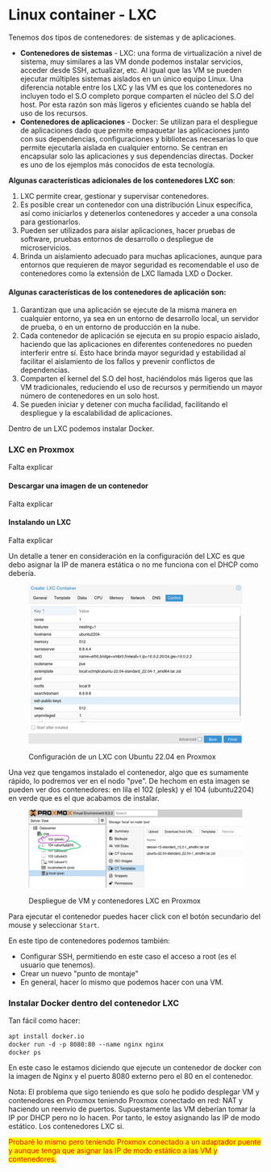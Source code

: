 # Linux container - LXC

Tenemos dos tipos de contenedores: de sistemas y de aplicaciones.&#x20;

* **Contenedores de sistemas** - LXC: una forma de virtualización a nivel de sistema, muy similares a las VM donde podemos instalar servicios, acceder desde SSH, actualizar, etc. Al igual que las VM se pueden ejecutar múltiples sistemas aislados en un único equipo Linux. Una diferencia notable entre los LXC y las VM es que los contenedores no incluyen todo el S.O completo porque comparten el núcleo del S.O del host. Por esta razón son más ligeros y eficientes cuando se habla del uso de los recursos.
* **Contenedores de aplicaciones** - Docker: Se utilizan para el despliegue de aplicaciones dado que permite empaquetar las aplicaciones junto con sus dependencias, configuraciones y bibliotecas necesarias lo que permite ejecutarla aislada en cualquier entorno. Se centran en encapsular solo las aplicaciones y sus dependencias directas. Docker es uno de los ejemplos más conocidos de esta tecnología.

**Algunas características adicionales de los contenedores LXC son**:

1. LXC permite crear, gestionar y supervisar contenedores.&#x20;
2. Es posible crear un contenedor con una distribución Linux específica, así como iniciarlos y detenerlos contenedores y acceder a una consola para gestionarlos.
3. Pueden ser utilizados para aislar aplicaciones, hacer pruebas de software, pruebas entornos de desarrollo o despliegue de microservicios.
4. Brinda un aislamiento adecuado para muchas aplicaciones, aunque para entornos que requieren de mayor seguridad es recomendable  el uso de contenedores como la extensión de LXC llamada LXD o Docker.

#### Algunas características de los contenedores de aplicación son:

1. Garantizan que una aplicación se ejecute de la misma manera en cualquier entorno, ya sea en un entorno de desarrollo local, un servidor de prueba, o en un entorno de producción en la nube.&#x20;
2. Cada contenedor de aplicación se ejecuta en su propio espacio aislado, haciendo que las aplicaciones en diferentes contenedores no pueden interferir entre sí. Esto hace brinda mayor seguridad y estabilidad al facilitar el aislamiento de los fallos y prevenir conflictos de dependencias.
3. Comparten el kernel del S.O del host, haciéndolos más ligeros que las VM tradicionales, reduciendo el uso de recursos y permitiendo un mayor número de contenedores en un solo host.
4. Se pueden iniciar y detener con mucha facilidad, facilitando el despliegue y la escalabilidad de aplicaciones.&#x20;

Dentro de un LXC podemos instalar Docker.



### LXC en Proxmox

Falta explicar

#### Descargar una imagen de un contenedor

Falta explicar

#### Instalando un LXC&#x20;

Falta explicar

Un detalle a tener en consideración en la configuración del LXC es que debo asignar la IP de manera estática o no me funciona con el DHCP como debería.

<figure><img src="../../.gitbook/assets/image (2).png" alt="" width="563"><figcaption><p>Configuración de un LXC con Ubuntu 22.04 en Proxmox</p></figcaption></figure>

Una vez que tengamos instalado el contenedor, algo que es sumamente rápido, lo podremos ver en el nodo "pve". De hechom en esta imagen se pueden ver  dos contenedores: en lila el 102 (plesk) y el 104 (ubuntu2204) en verde que es el que acabamos de instalar.

<figure><img src="../../.gitbook/assets/image (1).png" alt=""><figcaption><p>Despliegue de VM y contenedores LXC en Proxmox</p></figcaption></figure>

Para ejecutar el contenedor puedes hacer click con el botón secundario del mouse y seleccionar `Start`.

En este tipo de contenedores podemos también:

* Configurar SSH, permitiendo en este caso el acceso a root (es el usuario que tenemos).
* Crear un nuevo "punto de montaje"&#x20;
* En general, hacer lo mismo que podemos hacer con una VM.

### Instalar Docker dentro del contenedor LXC

Tan fácil como hacer:

```
apt install docker.io
docker run -d -p 8080:80 --name nginx nginx
docker ps
```

En este caso le estamos diciendo que ejecute un contenedor de docker  con la imagen de Nginx y el puerto 8080 externo pero el 80 en el contenedor.

Nota: El problema que sigo teniendo es que solo he podido desplegar VM y contenedores en Proxmox teniendo Proxmox conectado en red: NAT y haciendo un reenvío de puertos. Supuestamente las VM deberían tomar la IP por DHCP pero no lo hacen. Por tanto, le estoy asignando las IP de  modo estático. Los contenedores LXC si.&#x20;

<mark style="color:red;">Probaré lo mismo pero teniendo Proxmox conectado a un adaptador puente y aunque tenga que asignar las IP de modo estático a las VM y contenedores.</mark>
